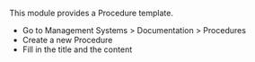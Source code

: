 This module provides a Procedure template.
- Go to Management Systems \> Documentation \> Procedures
- Create a new Procedure
- Fill in the title and the content

